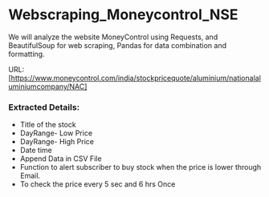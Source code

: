 # Webscraping_Moneycontrol_NSE
We will analyze the website MoneyControl using Requests, and BeautifulSoup for web scraping, Pandas for data combination and formatting.

URL: [https://www.moneycontrol.com/india/stockpricequote/aluminium/nationalaluminiumcompany/NAC]

### Extracted Details:
* Title of the stock
* DayRange- Low Price
* DayRange- High Price
* Date time
* Append Data in CSV File
* Function to alert subscriber to buy stock when the price is lower through Email.
* To check the price every 5 sec and 6 hrs Once 

